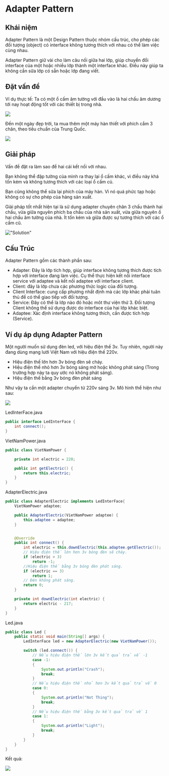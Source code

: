 # Adapter Pattern

## Khái niệm

Adapter Pattern là một Design Pattern thuộc nhóm cấu trúc, cho phép các đối tượng (object) có interface không tương thích với nhau có thể làm việc cùng nhau.

Adapter Pattern giữ vài cho làm câu nối giữa hai lớp, giúp chuyển đổi interface của một hoặc nhiều lớp thành một interface khác. Điều này giúp ta không cần sữa lớp có sẵn hoặc lớp đang viết.

## Đặt vấn đề

Ví dụ thực tế: Ta có một ổ cấm âm tường với đầu vào là hai chấu âm dương tới nay hoạt động tốt với các thiết bị trong nhà.

![](images/problem.jpg)

Đến một ngày đẹp trời, ta mua thêm một máy hàn thiết với phích cắm 3 chân, theo tiêu chuẩn của Trung Quốc.

![](images/pin3.jpg)

## Giải pháp

Vấn đề đặt ra làm sao để hai cái kết nối với nhau.

Bạn không thể đập tường của mình ra thay lại ổ cấm khác, vì điều này khá tốn kém và không tương thích với các loại ổ cấm củ.

Bạn cũng không thể sữa lại phích của máy hàn. Vì nó quá phức tạp hoặc không có sự cho phép của hảng sản xuất.

Giải pháp tốt nhất hiện tại là sử dụng adapter chuyên chân 3 chấu thành hai chấu, vừa giữa nguyên phích ba chấu của nhà sản xuất, vừa giữa nguyên ổ hai chấu âm tường của nhà. Ít tốn kém và giữa được sự tương thích với các ổ cấm cũ.

!["Solution"](images/Solution.jpg)

## Cấu Trúc

Adapter Pattern gồm các thành phần sau:

- Adapter: Đây là lớp tích hợp, giúp interface không tương thích được tích hợp với interface đang làm việc. Cụ thể thực hiện kết nối interface service với adaptee và kết nối adaptee với interface client.
- Client: đây là lớp chưa các phương thức logic của đối tượng.
- Client Interface: cung cấp phương nhất định mà các lớp khác phải tuân thủ để có thể giao tiếp với đối tượng.
- Service: Đây có thể là lớp nào đó hoặc môt thư viện thứ 3. Đối tượng Client không thể sử dụng được do interface của hai lớp khác biệt.
- Adaptee: Xác định interface không tương thích, cần được tích hợp (Service).

## Ví dụ áp dụng Adapter Pattern

Một người muốn sử dụng đèn led, với hiệu điện thế 3v. Tuy nhiên, người này đang dùng mạng lưới Việt Nam với hiệu điện thế 220v.

- Hiệu điện thế lớn hơn 3v bóng đèn sẽ cháy.
- Hiệu điện thế nhỏ hơn 3v bóng sáng mờ hoặc không phát sáng (Trong trường hợp này ta quy ước nó không phát sáng).
- Hiệu điện thế bằng 3v bóng đèn phát sáng

Như vậy ta cần một adapter chuyển từ 220v sáng 3v. Mô hình thể hiện như sau:

![](src/Adapter%20Pattern%20Diagram.png)

LedInterFace.java

```java
public interface LedInterFace {
    int connect();
}
```

VietNamPower.java

```java
public class VietNamPower {

    private int electric = 220;

    public int getElectric() {
        return this.electric;
    }
}
```

AdapterElectric.java

```java
public class AdapterElectric implements LedInterFace{
    VietNamPower adaptee;

    public AdapterElectric(VietNamPower adaptee) {
        this.adaptee = adaptee;
    }


    @Override
    public int connect() {
        int electric = this.downElectric(this.adaptee.getElectric());
        // Hiệu điện thế lớn hơn 3v bóng đèn sẽ cháy.
        if (electric > 3)
            return -1;
        //Hiệu điện thế bằng 3v bóng đèn phát sáng.
        if (electric == 3)
            return 1;
        // Đén không phát sáng.
        return 0;
    }

    private int downElectric(int electric) {
        return electric - 217;
    }
}
```

Led.java

```java
public class Led {
    public static void main(String[] args) {
        LedInterFace led = new AdapterElectric(new VietNamPower());

        switch (led.connect()) {
            // Nếu hiệu điện thế lớn 3v kết quả trả về -1
            case -1:
            {
                System.out.println("Crash");
                break;
            }
            // Nếu hiệu điện thế nhỏ hơn 3v kết quả trả về 0
            case 0:
            {
                System.out.println("Not Thing");
                break;
            }
            // Nếu hiệu điện thế bằng 3v kết quả trả về 1
            case 1:
            {
                System.out.println("Light");
                break;
            }
        }
    }
}
```

Kết quả:

![](images/Result.PNG)
